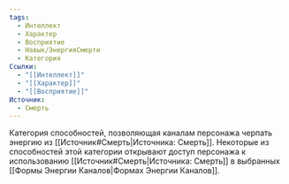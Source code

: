 ```yaml
---
tags:
  - Интеллект
  - Характер
  - Восприятие
  - Навык/ЭнергияСмерти
  - Категория
Ссылки:
  - "[[Интеллект]]"
  - "[[Характер]]"
  - "[[Восприятие]]"
Источник:
  - Смерть
---
```

Категория способностей, позволяющая каналам персонажа черпать энергию из [[Источник#Смерть|Источника: Смерть]]. Некоторые из способностей этой категории открывают доступ персонажа к использованию [[Источник#Смерть|Источника: Смерть]] в выбранных [[Формы Энергии Каналов|Формах Энергии Каналов]]. 